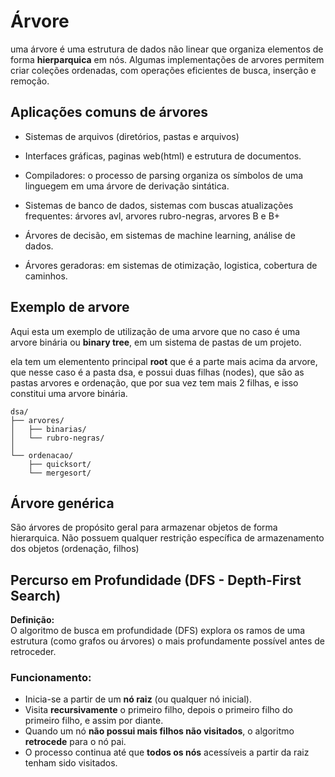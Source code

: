 # Árvore

uma árvore é uma estrutura de dados não linear que organiza elementos de forma **hierparquica** em nós.
Algumas implementações de arvores permitem criar coleções ordenadas, com operações eficientes de busca, inserção e remoção.

## Aplicações comuns de árvores

- Sistemas de arquivos (diretórios, pastas e arquivos)

- Interfaces gráficas, paginas web(html) e estrutura de documentos.

- Compiladores: o processo de parsing organiza os símbolos de uma linguegem em uma árvore de derivação sintática.

- Sistemas de banco de dados, sistemas com buscas atualizações frequentes: árvores avl, arvores rubro-negras, arvores B e B+

- Árvores de decisão, em sistemas de machine learning, análise de dados.

- Árvores geradoras: em sistemas de otimização, logistica, cobertura de caminhos.

## Exemplo de arvore

Aqui esta um exemplo de utilização de uma arvore que no caso é uma arvore binária ou **binary tree**, em um sistema de pastas de um projeto.

ela tem um elementento principal **root** que é a parte mais acima da arvore, que nesse caso é a pasta dsa, e possui duas filhas (nodes), que são as pastas arvores e ordenação, que por sua vez tem mais 2 filhas, e isso constitui uma arvore binária.

```
dsa/
├── arvores/
│   ├── binarias/
│   └── rubro-negras/
│
└── ordenacao/
    ├── quicksort/
    └── mergesort/
```

## Árvore genérica

São árvores de propósito geral para armazenar objetos de forma hierarquica.
Não possuem qualquer restrição específica de armazenamento dos objetos (ordenação, filhos)

## Percurso em Profundidade (DFS - Depth-First Search)

**Definição:**  
O algoritmo de busca em profundidade (DFS) explora os ramos de uma estrutura (como grafos ou árvores) o mais profundamente possível antes de retroceder.

### Funcionamento:

- Inicia-se a partir de um **nó raiz** (ou qualquer nó inicial).
- Visita **recursivamente** o primeiro filho, depois o primeiro filho do primeiro filho, e assim por diante.
- Quando um nó **não possui mais filhos não visitados**, o algoritmo **retrocede** para o nó pai.
- O processo continua até que **todos os nós** acessíveis a partir da raiz tenham sido visitados.

